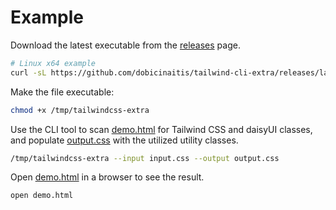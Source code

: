 # Example

Download the latest executable from
the [releases](https://github.com/dobicinaitis/tailwind-cli-extra/releases/latest) page.

```bash
# Linux x64 example
curl -sL https://github.com/dobicinaitis/tailwind-cli-extra/releases/latest/download/tailwindcss-extra-linux-x64 -o /tmp/tailwindcss-extra
```

Make the file executable:

```bash
chmod +x /tmp/tailwindcss-extra
```

Use the CLI tool to scan [demo.html](demo.html) for Tailwind CSS and daisyUI classes,
and populate [output.css](output.css) with the utilized utility classes.

```bash
/tmp/tailwindcss-extra --input input.css --output output.css
```

Open [demo.html](demo.html) in a browser to see the result.

```bash
open demo.html
```
